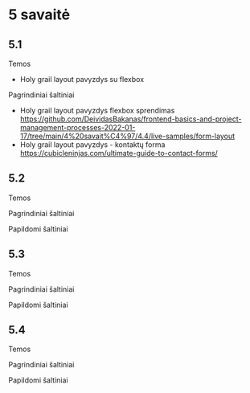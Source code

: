 # 5 savaitė

## 5.1

Temos

-   Holy grail layout pavyzdys su flexbox

Pagrindiniai šaltiniai

-   Holy grail layout pavyzdys flexbox sprendimas <https://github.com/DeividasBakanas/frontend-basics-and-project-management-processes-2022-01-17/tree/main/4%20savait%C4%97/4.4/live-samples/form-layout>
-   Holy grail layout pavyzdys - kontaktų forma <https://cubicleninjas.com/ultimate-guide-to-contact-forms/>

## 5.2

Temos

Pagrindiniai šaltiniai

Papildomi šaltiniai

## 5.3

Temos

Pagrindiniai šaltiniai

Papildomi šaltiniai

## 5.4

Temos

Pagrindiniai šaltiniai

Papildomi šaltiniai

